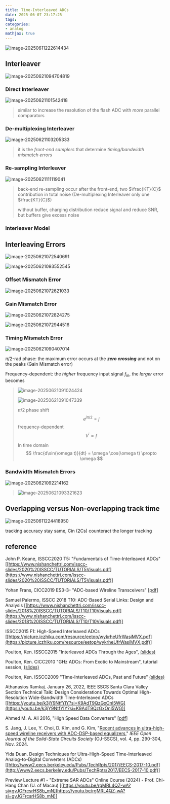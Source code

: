 ```yaml
---
title: Time-Interleaved ADCs
date: 2025-06-07 23:17:25
tags:
categories:
- analog
mathjax: true
---
```


![image-20250611222614434](ti-adc/image-20250611222614434.png)

## Interleaver

![image-20250621094704819](ti-adc/image-20250621094704819.png)



### Direct Interleaver

![image-20250621101542418](ti-adc/image-20250621101542418.png)



> similar to increase the resolution of the flash ADC with *more* parallel comparators



### De-multiplexing Interleaver

![image-20250621103205333](ti-adc/image-20250621103205333.png)



> it is the *front-end samplers* that determine *timing/bandwidth mismatch errors*



### Re-sampling Interleaver

 ![image-20250621111119041](ti-adc/image-20250621111119041.png)



> back-end re-sampling occur after the front-end,  two $\frac{KT}{C}$ contribution in total noise (De-multiplexing Interleaver only one $\frac{KT}{C}$)
>
> without buffer, charging distribution reduce signal and reduce SNR, but buffers give excess noise



### Interleaver Model





## Interleaving Errors

![image-20250621072540691](ti-adc/image-20250621072540691.png)

![image-20250621093552545](ti-adc/image-20250621093552545.png)



### Offset Mismatch Error

![image-20250621072621033](ti-adc/image-20250621072621033.png)



### Gain Mismatch Error

![image-20250621072824275](ti-adc/image-20250621072824275.png)

![image-20250621072944516](ti-adc/image-20250621072944516.png)



### Timing Mismatch Error

![image-20250621090407014](ti-adc/image-20250621090407014.png)

$\pi/2$-rad phase: the maximum error occurs at the ***zero crossing*** and not on the peaks (Gain Mismatch error)

Frequency-dependent: the *higher* frequency input signal $f_\text{in}$, the *larger* error becomes

> ![image-20250621091024424](ti-adc/image-20250621091024424.png)
>
> ![image-20250621091047339](ti-adc/image-20250621091047339.png)
>
> $\pi/2$ phase shift
> $$
> e^{j\pi/2} = j
> $$
> frequency-dependent
> $$
> V^{'} \propto  f
> $$
>
> In time domain
> $$
> \frac{d\sin(\omega t)}{dt} = \omega \cos(\omega t) \propto \omega
> $$





### Bandwidth Mismatch Errors 

![image-20250621092214162](ti-adc/image-20250621092214162.png)

> ![image-20250621093321623](ti-adc/image-20250621093321623.png)



## Overlapping versus Non-overlapping track time

![image-20250611224418950](ti-adc/image-20250611224418950.png)



tracking accuracy stay same, Cin (2Cs) counteract the longer tracking





## reference

John P. Keane, ISSCC2020 T5: "Fundamentals of Time-Interleaved ADCs" [[https://www.nishanchettri.com/isscc-slides/2020%20ISSCC/TUTORIALS/T5Visuals.pdf](https://www.nishanchettri.com/isscc-slides/2020%20ISSCC/TUTORIALS/T5Visuals.pdf)]

Yohan Frans, CICC2019 ES3-3- "ADC-based Wireline Transceivers" [[pdf](https://ieeexplore.ieee.org/stamp/stamp.jsp?arnumber=8780306)]

Samuel Palermo, ISSCC 2018 T10: ADC-Based Serial Links: Design and Analysis [[https://www.nishanchettri.com/isscc-slides/2018%20ISSCC/TUTORIALS/T10/T10Visuals.pdf](https://www.nishanchettri.com/isscc-slides/2018%20ISSCC/TUTORIALS/T10/T10Visuals.pdf)]

ISSCC2015 F1: High-Speed Interleaved ADCs [[https://picture.iczhiku.com/resource/eetop/wykrheUfrWasiMVX.pdf](https://picture.iczhiku.com/resource/eetop/wykrheUfrWasiMVX.pdf)]

Poulton, Ken. ISSCC2015 "Interleaved ADCs Through the Ages", [(slides)](http://poulton.net/papers.public/2015isscc_interleaved.forum.pdf)

Poulton, Ken. CICC2010 "GHz ADCs: From Exotic to Mainstream", tutorial session, [(slides)](http://poulton.net/papers.public/2010_cicc_GHz_ADCs.pdf)

Poulton, Ken. ISSCC2009  "Time-Interleaved ADCs, Past and Future" [(slides)](http://poulton.net/papers.public/2009_isscc_se0604_interleaving.pdf)

Athanasios Ramkaj. January 26, 2022, IEEE SSCS Santa Clara Valley Section Technical Talk: Design Considerations Towards Optimal High-Resolution Wide-Bandwidth Time-Interleaved ADCs [[https://youtu.be/k3jY9NtfYlY?si=K9AdT9QzGxOnI5WG](https://youtu.be/k3jY9NtfYlY?si=K9AdT9QzGxOnI5WG)]

Ahmed M. A. Ali 2016, "High Speed Data Converters" [[pdf](https://picture.iczhiku.com/resource/eetop/sYKhdRGJFFGyZbcB.pdf)]

S. Jang, J. Lee, Y. Choi, D. Kim, and G. Kim, "[Recent advances in ultra-high-speed wireline receivers with ADC-DSP-based equalizers](https://ieeexplore.ieee.org/document/10767763)," *IEEE* *Open Journal of the Solid-State Circuits Society* (OJ-SSCS), vol. 4, pp. 290-304, Nov. 2024.

Yida Duan. Design Techniques for Ultra-High-Speed Time-Interleaved Analog-to-Digital Converters (ADCs) [[http://www2.eecs.berkeley.edu/Pubs/TechRpts/2017/EECS-2017-10.pdf](http://www2.eecs.berkeley.edu/Pubs/TechRpts/2017/EECS-2017-10.pdf)]

Preview Lecture #1 - "Extreme SAR ADCs" Online Course (2024) - Prof. Chi-Hang Chan (U. of Macau) [[https://youtu.be/rgMRL4QZ-wA?si=gvJGFrcsrHS8b_mN](https://youtu.be/rgMRL4QZ-wA?si=gvJGFrcsrHS8b_mN)]

